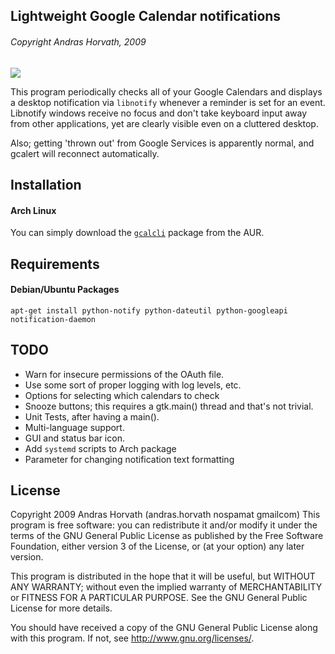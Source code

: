 ## Lightweight Google Calendar notifications
###### Copyright Andras Horvath, 2009

![](https://raw.githubusercontent.com/nejsan/gcalert/master/screenshot.png)

This program periodically checks all of your Google Calendars and displays a desktop notification via `libnotify` whenever a reminder is set for an event. Libnotify windows receive no focus and don't take keyboard input away from other applications, yet are clearly visible even on a cluttered desktop.

Also; getting 'thrown out' from Google Services is apparently normal, and gcalert will reconnect automatically.

## Installation
#### Arch Linux
You can simply download the [`gcalcli`](https://aur.archlinux.org/packages/gcalert/) package from the AUR.

## Requirements
#### Debian/Ubuntu Packages
`apt-get install python-notify python-dateutil python-googleapi notification-daemon`

## TODO
- Warn for insecure permissions of the OAuth file.
- Use some sort of proper logging with log levels, etc.
- Options for selecting which calendars to check
- Snooze buttons; this requires a gtk.main() thread and that's not trivial.
- Unit Tests, after having a main().
- Multi-language support.
- GUI and status bar icon.
- Add `systemd` scripts to Arch package
- Parameter for changing notification text formatting

## License

Copyright 2009 Andras Horvath (andras.horvath nospamat gmailcom) This
program is free software: you can redistribute it and/or modify it under
the terms of the GNU General Public License as published by the Free
Software Foundation, either version 3 of the License, or (at your
option) any later version.

This program is distributed in the hope that it will be useful, but
WITHOUT ANY WARRANTY; without even the implied warranty of
MERCHANTABILITY or FITNESS FOR A PARTICULAR PURPOSE.  See the GNU
General Public License for more details.

You should have received a copy of the GNU General Public License along
with this program.  If not, see <http://www.gnu.org/licenses/>.
